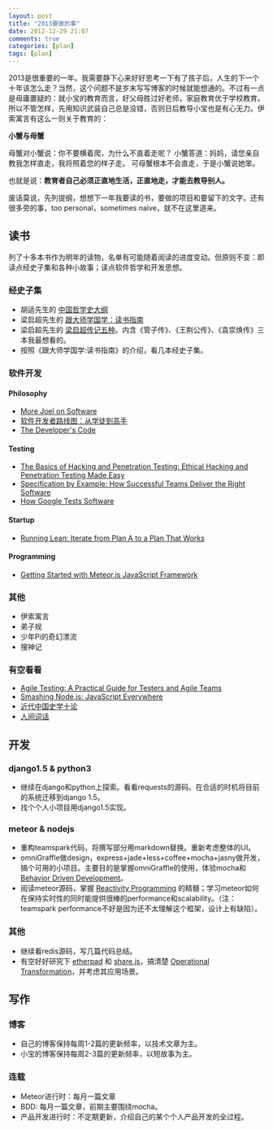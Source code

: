 ```yaml
---
layout: post
title: "2013要做的事"
date: 2012-12-29 21:07
comments: true
categories: [plan]
tags: [plan]
---
```


2013是很重要的一年。我需要静下心来好好思考一下有了孩子后，人生的下一个十年该怎么走？当然，这个问题不是岁末写写博客的时候就能想通的。不过有一点是毋庸置疑的：就小宝的教育而言，好父母胜过好老师，家庭教育优于学校教育。所以不管怎样，先用知识武装自己总是没错，否则日后教导小宝也是有心无力。伊索寓言有这么一则关于教育的：

__小蟹与母蟹__

母蟹对小蟹说：你不要横着爬，为什么不直着走呢？ 小蟹答道：妈妈，请您亲自教我怎样直走，我将照着您的样子走。 可母蟹根本不会直走，于是小蟹说她笨。

也就是说：__教育者自己必须正直地生活，正直地走，才能去教导别人。__

废话莫说，先列提纲，想想下一年我要读的书，要做的项目和要留下的文字。还有很多旁的事，too personal，sometimes naive，就不在这里道来。

<!--more-->

## 读书

列了十多本书作为明年的读物，名单有可能随着阅读的进度变动。但原则不变：即读点经史子集和各种小故事；读点软件哲学和开发思想。

### 经史子集

* 胡适先生的 [中国哲学史大纲](http://www.amazon.cn/gp/product/B0039XN6U6/ref=oh_details_o00_s00_i03)
* 梁启超先生的 [跟大师学国学：读书指南](http://www.amazon.cn/gp/product/B0044KMELK/ref=oh_details_o00_s00_i02)
* 梁启超先生的 [梁启超传记五种](http://www.amazon.cn/gp/product/B001TI53FE/ref=oh_details_o00_s00_i00)。内含《管子传》、《王荆公传》、《袁崇焕传》三本我最想看的。
* 按照《跟大师学国学:读书指南》的介绍，看几本经史子集。

### 软件开发

#### Philosophy

* [More Joel on Software](http://www.amazon.com/More-Joel-Software-Occasionally-Developers/dp/B002KE5SLU/ref=sr_1_1?s=books&ie=UTF8&qid=1356792282&sr=1-1&keywords=more+joel+on+software)
* [软件开发者路线图：从学徒到高手](http://www.amazon.cn/%E8%BD%AF%E4%BB%B6%E5%BC%80%E5%8F%91%E8%80%85%E8%B7%AF%E7%BA%BF%E5%9B%BE-%E4%BB%8E%E5%AD%A6%E5%BE%92%E5%88%B0%E9%AB%98%E6%89%8B-%E8%83%A1%E4%BD%9B/dp/B00418596M/ref=sr_1_1?s=books&ie=UTF8&qid=1356787138&sr=1-1)
* [The Developer's Code](http://www.amazon.com/Developers-Code-Ka-Wai-Cheung/dp/1934356794/ref=sr_1_13?s=books&ie=UTF8&qid=1356789020&sr=1-13&keywords=programming+philosophy)

#### Testing

* [The Basics of Hacking and Penetration Testing: Ethical Hacking and Penetration Testing Made Easy](http://www.amazon.com/Basics-Hacking-Penetration-Testing-Syngress/dp/1597496553/ref=sr_1_5?s=books&ie=UTF8&qid=1356789572&sr=1-5&keywords=testing)
* [Specification by Example: How Successful Teams Deliver the Right Software](http://www.amazon.com/Specification-Example-Successful-Deliver-Software/dp/1617290084/ref=sr_1_2?s=books&ie=UTF8&qid=1356833455&sr=1-2&keywords=BDD)
* [How Google Tests Software](http://www.amazon.com/Google-Tests-Software-James-Whittaker/dp/0321803027/ref=sr_1_6?s=books&ie=UTF8&qid=1356789847&sr=1-6&keywords=unit+testing)

#### Startup

* [Running Lean: Iterate from Plan A to a Plan That Works](http://www.amazon.com/Running-Lean-Iterate-Plan-Works/dp/1449305172/ref=sr_1_10?s=books&ie=UTF8&qid=1356790947&sr=1-10&keywords=startup)

#### Programming

* [Getting Started with Meteor.js JavaScript Framework](http://www.amazon.com/Getting-Meteor-js-JavaScript-Framework-ebook/dp/B00ATYE3Z0/ref=sr_1_1?s=books&ie=UTF8&qid=1356792612&sr=1-1&keywords=meteor)

### 其他

* 伊索寓言
* 弟子规
* 少年Pi的奇幻漂流
* 搜神记

### 有空看看

* [Agile Testing: A Practical Guide for Testers and Agile Teams](http://www.amazon.com/Agile-Testing-Practical-Guide-Testers/dp/0321534468/ref=sr_1_11?s=books&ie=UTF8&qid=1356789847&sr=1-11&keywords=unit+testing)
* [Smashing Node.js: JavaScript Everywhere](http://www.amazon.com/Smashing-Node-js-JavaScript-Everywhere-Magazine/dp/1119962595/ref=sr_1_4?s=books&ie=UTF8&qid=1356791126&sr=1-4&keywords=nodejs)
* [近代中国史学十论](http://www.amazon.cn/%E8%BF%91%E4%BB%A3%E4%B8%AD%E5%9B%BD%E5%8F%B2%E5%AD%A6%E5%8D%81%E8%AE%BA/dp/B0099MT1JG/ref=sr_1_1?ie=UTF8&qid=1356825834&sr=8-1)
* [人间词话](http://www.amazon.cn/s/ref=nb_sb_ss_i_0_4?__mk_zh_CN=%E4%BA%9A%E9%A9%AC%E9%80%8A%E7%BD%91%E7%AB%99&url=search-alias%3Ddigital-text&field-keywords=%E4%BA%BA%E9%97%B4%E8%AF%8D%E8%AF%9D)

## 开发

### django1.5 & python3

* 继续在django和python上探索。看看requests的源码。在合适的时机将目前的系统迁移到django 1.5。
* 找个个人小项目用django1.5实现。

### meteor & nodejs

* 重构teamspark代码，将撰写部分用markdown替换。重新考虑整体的UI。
* omniGraffle做design，express+jade+less+coffee+mocha+jasny做开发，搞个可用的小项目。主要目的是掌握omniGraffle的使用，体验mocha和 [Behavior Driven Development](http://en.wikipedia.org/wiki/Behavior-driven_development)。
* 阅读meteor源码，掌握 [Reactivity Programming](http://en.wikipedia.org/wiki/Reactive_programming) 的精髓；学习meteor如何在保持实时性的同时能提供很棒的performance和scalability。（注：teamspark performance不好是因为还不太理解这个框架，设计上有缺陷）。

### 其他

* 继续看redis源码，写几篇代码总结。
* 有空好好研究下 [etherpad](http://http://etherpad.org) 和 [share.js](http://sharejs.org/)，搞清楚 [Operational Transformation](http://en.wikipedia.org/wiki/Operational_transformation)，并考虑其应用场景。

## 写作

### 博客

* 自己的博客保持每周1-2篇的更新频率，以技术文章为主。
* 小宝的博客保持每周2-3篇的更新频率，以短故事为主。

### 连载

* Meteor进行时：每月一篇文章
* BDD: 每月一篇文章，前期主要围绕mocha。
* 产品开发进行时：不定期更新，介绍自己的某个个人产品开发的全过程。






